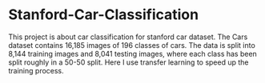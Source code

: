# Stanford-Car-Classification

This project is about car classification for stanford car dataset. The Cars dataset contains 16,185 images of 196 classes of cars. The data is split into 8,144 training images and 8,041 testing images, where each class has been split roughly in a 50-50 split. Here I use transfer learning to speed up the training process.
